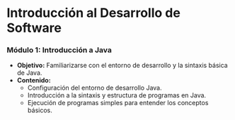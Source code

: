 # Introducción al Desarrollo de Software

### Módulo 1: Introducción a Java
- **Objetivo:** Familiarizarse con el entorno de desarrollo y la sintaxis básica de Java.
- **Contenido:**
    - Configuración del entorno de desarrollo Java.
    - Introducción a la sintaxis y estructura de programas en Java.
    - Ejecución de programas simples para entender los conceptos básicos.
<!-- 
### Módulo 2: Control de Flujo: Sentencias y Bucles.
- **Objetivo:** Aprender a controlar el flujo de ejecución en programas Java.
- **Contenido:**
    - Uso de sentencias conficionales (`if`, `else`, `switch`).
    - Implementación de bucles (`for`, `while`, `do-while`) para iterar sobre colecciones de datos.
    - Ejercicios prácticos para aplicar el control de flujo en situaciones reales.

### Módulo 3: Fundamentos de Programación Orientada a Objetos
- **Objetivo:** Comprender los principios de la programación orientada a objetos (OOP) en Java.
- **Contenido:**
    - Definición de clases y objetos, y su relación.
    - Conceptos de encapsulamiento, herencia y polimorfismo.
    - Creación de clases abstractas e interfaces para estructurar el código de manera efectiva.

### Módulo 4: Proyecto final y evaluación
- **Objetivo:** Aplicar todos los conocimientos adquiridos en un proyecto práctico.
- **Contenido:**
    - Desarrollo de un programa que simula un zoológico, utilizando clases como `Animal`, `Tiger`, `Dolphin`, y `Penguin`.
    - Implementación de interfaces y métodos abstractos para definir comportamientos específicos.
    - Evaluación del proyecto basado en la correcta implementación de herencia, funcionalidad y cohesión del programa. -->